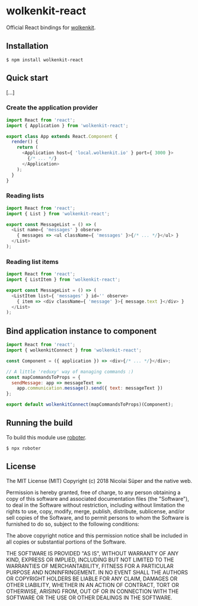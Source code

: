 # wolkenkit-react

Official React bindings for [wolkenkit](https://github.com/thenativeweb/wolkenkit).

## Installation

```shell
$ npm install wolkenkit-react
```

## Quick start

[…]

### Create the application provider

```js
import React from 'react';
import { Application } from 'wolkenkit-react';

export class App extends React.Component {
  render() {
    return (
      <Application host={ 'local.wolkenkit.io' } port={ 3000 }>
        {/* ... */}
      </Application>
    );
  }
}
```

### Reading lists

```js
import React from 'react';
import { List } from 'wolkenkit-react';

export const MessageList = () => (
  <List name={ 'messages' } observe>
    { messages => <ul className={ 'messages' }>{/* ... */}</ul> }
  </List>
);
```

### Reading list items

```js
import React from 'react';
import { ListItem } from 'wolkenkit-react';

export const MessageList = () => (
  <ListItem list={ 'messages' } id='' observe>
    { item => <div className={ 'message' }>{ message.text }</div> }
  </List>
);
```

## Bind application instance to component

```js
import React from 'react';
import { wolkenkitConnect } from 'wolkenkit-react';

const Component = ({ application }) => <div>{/* ... */}</div>;

// A little 'reduxy' way of managing commands :)
const mapCommandsToProps = {
  sendMessage: app => messageText =>
    app.communication.message().send({ text: messageText })
};

export default wolkenkitConnect(mapCommandsToProps)(Component);
```

## Running the build

To build this module use [roboter](https://www.npmjs.com/package/roboter).

```shell
$ npx roboter
```

## License

The MIT License (MIT)
Copyright (c) 2018 Nicolai Süper and the native web.

Permission is hereby granted, free of charge, to any person obtaining a copy of this software and associated documentation files (the "Software"), to deal in the Software without restriction, including without limitation the rights to use, copy, modify, merge, publish, distribute, sublicense, and/or sell copies of the Software, and to permit persons to whom the Software is furnished to do so, subject to the following conditions:

The above copyright notice and this permission notice shall be included in all copies or substantial portions of the Software.

THE SOFTWARE IS PROVIDED "AS IS", WITHOUT WARRANTY OF ANY KIND, EXPRESS OR IMPLIED, INCLUDING BUT NOT LIMITED TO THE WARRANTIES OF MERCHANTABILITY, FITNESS FOR A PARTICULAR PURPOSE AND NONINFRINGEMENT. IN NO EVENT SHALL THE AUTHORS OR COPYRIGHT HOLDERS BE LIABLE FOR ANY CLAIM, DAMAGES OR OTHER LIABILITY, WHETHER IN AN ACTION OF CONTRACT, TORT OR OTHERWISE, ARISING FROM, OUT OF OR IN CONNECTION WITH THE SOFTWARE OR THE USE OR OTHER DEALINGS IN THE SOFTWARE.
